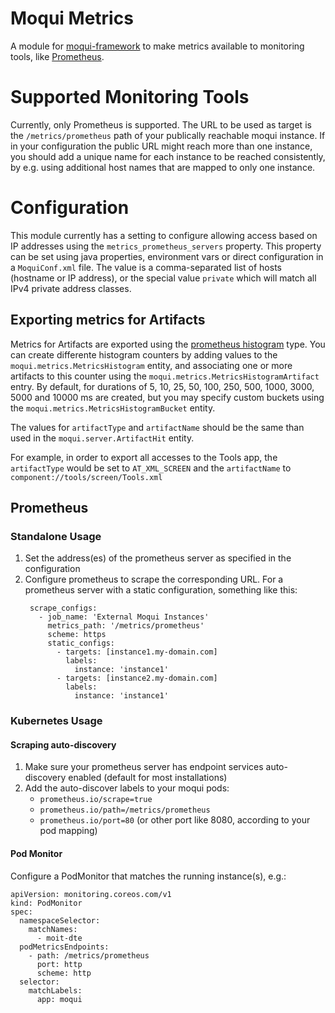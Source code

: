 # Moqui Metrics

A module for [moqui-framework](https://github.com/moqui/moqui-framework) to make metrics available to monitoring tools, like [Prometheus](https://prometheus.io/).

# Supported Monitoring Tools

Currently, only Prometheus is supported. The URL to be used as target is the `/metrics/prometheus` path of your publically reachable moqui instance. If in your configuration the
public URL might reach more than one instance, you should add a unique name for each instance to be reached consistently, by e.g. using additional host names that are mapped to
only one instance.

# Configuration

This module currently has a setting to configure allowing access based on IP addresses using the `metrics_prometheus_servers` property.
This property can be set using java properties, environment vars or direct configuration in a `MoquiConf.xml` file. The value is a comma-separated list of hosts
(hostname or IP address), or the special value `private` which will match all IPv4 private address classes.

## Exporting metrics for Artifacts

Metrics for Artifacts are exported using the [prometheus histogram](https://prometheus.io/docs/practices/histograms/) type. You can create differente histogram counters by adding
values to the `moqui.metrics.MetricsHistogram` entity, and associating one or more artifacts to this counter using the `moqui.metrics.MetricsHistogramArtifact` entry. By default,
for durations of 5, 10, 25, 50, 100, 250, 500, 1000, 3000, 5000 and 10000 ms are created, but you may specify custom buckets using the `moqui.metrics.MetricsHistogramBucket`
entity.

The values for `artifactType` and `artifactName` should be the same than used in the `moqui.server.ArtifactHit` entity.

For example, in order to export all accesses to the Tools app, the `artifactType` would be set to `AT_XML_SCREEN` and the `artifactName` to `component://tools/screen/Tools.xml`

## Prometheus

### Standalone Usage

1. Set the address(es) of the prometheus server as specified in the configuration
1. Configure prometheus to scrape the corresponding URL. For a prometheus server with a static configuration, something like this:
   ```
    scrape_configs:
      - job_name: 'External Moqui Instances'
        metrics_path: '/metrics/prometheus'
        scheme: https
        static_configs:
          - targets: [instance1.my-domain.com]
            labels:
              instance: 'instance1'
          - targets: [instance2.my-domain.com]
            labels:
              instance: 'instance1'
   ```

### Kubernetes Usage

#### Scraping auto-discovery

1. Make sure your prometheus server has endpoint services auto-discovery enabled (default for most installations)
2. Add the auto-discover labels to your moqui pods:
   * `prometheus.io/scrape=true`
   * `prometheus.io/path=/metrics/prometheus`
   * `prometheus.io/port=80` (or other port like 8080, according to your pod mapping)

#### Pod Monitor

Configure a PodMonitor that matches the running instance(s), e.g.:

```
apiVersion: monitoring.coreos.com/v1
kind: PodMonitor
spec:
  namespaceSelector:
    matchNames:
      - moit-dte
  podMetricsEndpoints:
    - path: /metrics/prometheus
      port: http
      scheme: http
  selector:
    matchLabels:
      app: moqui
```
